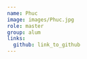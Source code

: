 ```yaml
---
name: Phuc 
image: images/Phuc.jpg 
role: master
group: alum
links:
  github: link_to_github 
---
```

